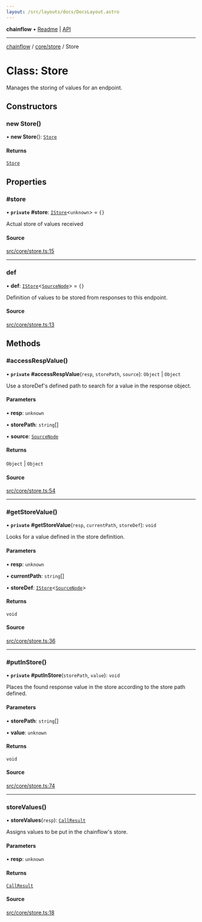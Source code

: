 ```yaml
---
layout: /src/layouts/docs/DocsLayout.astro
---
```


**chainflow** • [Readme](/docs/README) \| [API](/docs/modules)

***

[chainflow](/docs/README) / [core/store](/docs/core/store/README) / Store

# Class: Store

Manages the storing of values for an endpoint.

## Constructors

### new Store()

• **new Store**(): [`Store`](/docs/core/store/classes/Store)

#### Returns

[`Store`](/docs/core/store/classes/Store)

## Properties

### #store

• **`private`** **#store**: [`IStore`](/docs/core/store/interfaces/IStore)\<`unknown`\> = `{}`

Actual store of values received

#### Source

[src/core/store.ts:15](https://github.com/edwinlzs/chainflow/blob/99ff659/src/core/store.ts#L15)

***

### def

• **def**: [`IStore`](/docs/core/store/interfaces/IStore)\<[`SourceNode`](/docs/core/sourceNode/interfaces/SourceNode)\> = `{}`

Definition of values to be stored from responses to this endpoint.

#### Source

[src/core/store.ts:13](https://github.com/edwinlzs/chainflow/blob/99ff659/src/core/store.ts#L13)

## Methods

### #accessRespValue()

• **`private`** **#accessRespValue**(`resp`, `storePath`, `source`): `Object` \| `Object`

Use a storeDef's defined path to search for a value in the response object.

#### Parameters

• **resp**: `unknown`

• **storePath**: `string`[]

• **source**: [`SourceNode`](/docs/core/sourceNode/interfaces/SourceNode)

#### Returns

`Object` \| `Object`

#### Source

[src/core/store.ts:54](https://github.com/edwinlzs/chainflow/blob/99ff659/src/core/store.ts#L54)

***

### #getStoreValue()

• **`private`** **#getStoreValue**(`resp`, `currentPath`, `storeDef`): `void`

Looks for a value defined in the store definition.

#### Parameters

• **resp**: `unknown`

• **currentPath**: `string`[]

• **storeDef**: [`IStore`](/docs/core/store/interfaces/IStore)\<[`SourceNode`](/docs/core/sourceNode/interfaces/SourceNode)\>

#### Returns

`void`

#### Source

[src/core/store.ts:36](https://github.com/edwinlzs/chainflow/blob/99ff659/src/core/store.ts#L36)

***

### #putInStore()

• **`private`** **#putInStore**(`storePath`, `value`): `void`

Places the found response value in the store according to the store path defined.

#### Parameters

• **storePath**: `string`[]

• **value**: `unknown`

#### Returns

`void`

#### Source

[src/core/store.ts:74](https://github.com/edwinlzs/chainflow/blob/99ff659/src/core/store.ts#L74)

***

### storeValues()

• **storeValues**(`resp`): [`CallResult`](/docs/core/chainflow/interfaces/CallResult)

Assigns values to be put in the chainflow's store.

#### Parameters

• **resp**: `unknown`

#### Returns

[`CallResult`](/docs/core/chainflow/interfaces/CallResult)

#### Source

[src/core/store.ts:18](https://github.com/edwinlzs/chainflow/blob/99ff659/src/core/store.ts#L18)
